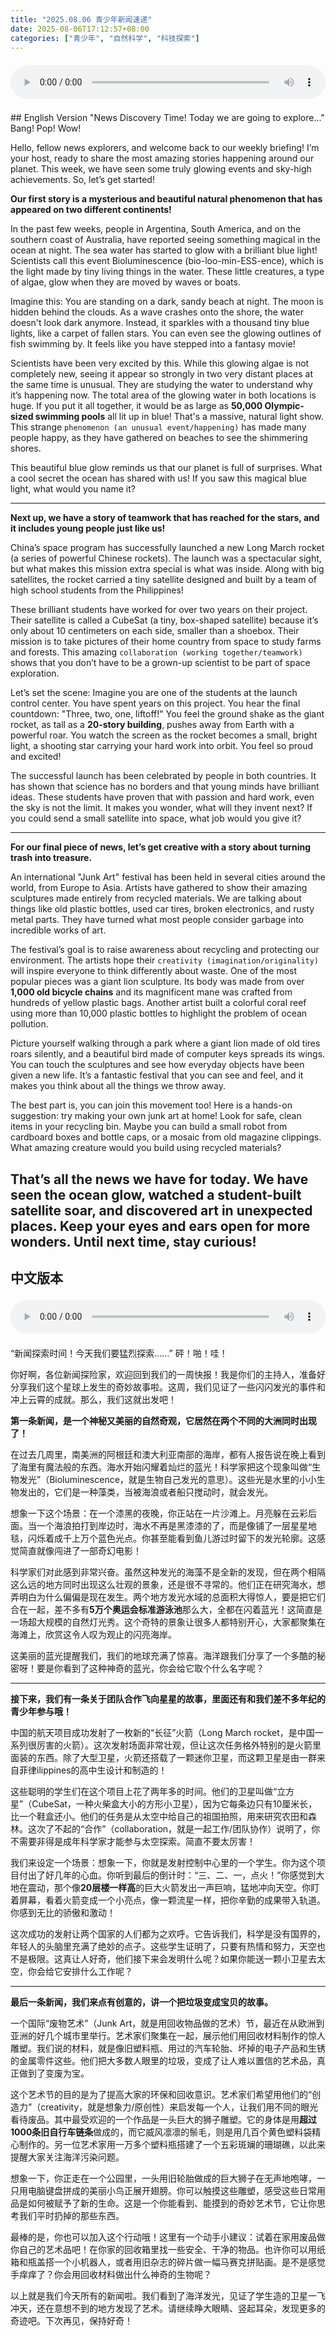 ```yaml
---
title: "2025.08.06 青少年新闻速递"
date: 2025-08-06T17:12:57+08:00
categories: ["青少年", "自然科学", "科技探索"]
---
```

<audio controls style="width: 100%; max-width: 900px; margin: 1.5em 0; display: block;">
  <source src="/mp3/teen_news/20250806.en.mp3" type="audio/mpeg">
</audio>
## English Version
"News Discovery Time! Today we are going to explore..."
Bang! Pop! Wow!

Hello, fellow news explorers, and welcome back to our weekly briefing! I’m your host, ready to share the most amazing stories happening around our planet. This week, we have seen some truly glowing events and sky-high achievements. So, let’s get started!

**Our first story is a mysterious and beautiful natural phenomenon that has appeared on two different continents!**

In the past few weeks, people in Argentina, South America, and on the southern coast of Australia, have reported seeing something magical in the ocean at night. The sea water has started to glow with a brilliant blue light! Scientists call this event Bioluminescence (bio-loo-min-ESS-ence), which is the light made by tiny living things in the water. These little creatures, a type of algae, glow when they are moved by waves or boats.

Imagine this: You are standing on a dark, sandy beach at night. The moon is hidden behind the clouds. As a wave crashes onto the shore, the water doesn't look dark anymore. Instead, it sparkles with a thousand tiny blue lights, like a carpet of fallen stars. You can even see the glowing outlines of fish swimming by. It feels like you have stepped into a fantasy movie!

Scientists have been very excited by this. While this glowing algae is not completely new, seeing it appear so strongly in two very distant places at the same time is unusual. They are studying the water to understand why it’s happening now. The total area of the glowing water in both locations is huge. If you put it all together, it would be as large as **50,000 Olympic-sized swimming pools** all lit up in blue! That's a massive, natural light show. This strange `phenomenon (an unusual event/happening)` has made many people happy, as they have gathered on beaches to see the shimmering shores.

This beautiful blue glow reminds us that our planet is full of surprises. What a cool secret the ocean has shared with us! If you saw this magical blue light, what would you name it?

---

**Next up, we have a story of teamwork that has reached for the stars, and it includes young people just like us!**

China’s space program has successfully launched a new Long March rocket (a series of powerful Chinese rockets). The launch was a spectacular sight, but what makes this mission extra special is what was inside. Along with big satellites, the rocket carried a tiny satellite designed and built by a team of high school students from the Philippines!

These brilliant students have worked for over two years on their project. Their satellite is called a CubeSat (a tiny, box-shaped satellite) because it’s only about 10 centimeters on each side, smaller than a shoebox. Their mission is to take pictures of their home country from space to study farms and forests. This amazing `collaboration (working together/teamwork)` shows that you don’t have to be a grown-up scientist to be part of space exploration.

Let’s set the scene: Imagine you are one of the students at the launch control center. You have spent years on this project. You hear the final countdown: "Three, two, one, liftoff!" You feel the ground shake as the giant rocket, as tall as a **20-story building**, pushes away from Earth with a powerful roar. You watch the screen as the rocket becomes a small, bright light, a shooting star carrying your hard work into orbit. You feel so proud and excited!

The successful launch has been celebrated by people in both countries. It has shown that science has no borders and that young minds have brilliant ideas. These students have proven that with passion and hard work, even the sky is not the limit. It makes you wonder, what will they invent next? If you could send a small satellite into space, what job would you give it?

---

**For our final piece of news, let’s get creative with a story about turning trash into treasure.**

An international "Junk Art" festival has been held in several cities around the world, from Europe to Asia. Artists have gathered to show their amazing sculptures made entirely from recycled materials. We are talking about things like old plastic bottles, used car tires, broken electronics, and rusty metal parts. They have turned what most people consider garbage into incredible works of art.

The festival’s goal is to raise awareness about recycling and protecting our environment. The artists hope their `creativity (imagination/originality)` will inspire everyone to think differently about waste. One of the most popular pieces was a giant lion sculpture. Its body was made from over **1,000 old bicycle chains** and its magnificent mane was crafted from hundreds of yellow plastic bags. Another artist built a colorful coral reef using more than 10,000 plastic bottles to highlight the problem of ocean pollution.

Picture yourself walking through a park where a giant lion made of old tires roars silently, and a beautiful bird made of computer keys spreads its wings. You can touch the sculptures and see how everyday objects have been given a new life. It’s a fantastic festival that you can see and feel, and it makes you think about all the things we throw away.

The best part is, you can join this movement too! Here is a hands-on suggestion: try making your own junk art at home! Look for safe, clean items in your recycling bin. Maybe you can build a small robot from cardboard boxes and bottle caps, or a mosaic from old magazine clippings. What amazing creature would you build using recycled materials?

That’s all the news we have for today. We have seen the ocean glow, watched a student-built satellite soar, and discovered art in unexpected places. Keep your eyes and ears open for more wonders. Until next time, stay curious!
---
## 中文版本
<audio controls style="width: 100%; max-width: 900px; margin: 1.5em 0; display: block;">
  <source src="/mp3/teen_news/20250806.cn.mp3" type="audio/mpeg">
</audio>
“新闻探索时间！今天我们要猛烈探索……”
砰！啪！哇！

你好啊，各位新闻探险家，欢迎回到我们的一周快报！我是你们的主持人，准备好分享我们这个星球上发生的奇妙故事啦。这周，我们见证了一些闪闪发光的事件和冲上云霄的成就。那么，我们这就出发吧！

**第一条新闻，是一个神秘又美丽的自然奇观，它居然在两个不同的大洲同时出现了！**

在过去几周里，南美洲的阿根廷和澳大利亚南部的海岸，都有人报告说在晚上看到了海里有魔法般的东西。海水开始闪耀着灿烂的蓝光！科学家把这个现象叫做“生物发光”（Bioluminescence，就是生物自己发光的意思）。这些光是水里的小小生物发出的，它们是一种藻类，当被海浪或者船只搅动时，就会发光。

想象一下这个场景：在一个漆黑的夜晚，你正站在一片沙滩上。月亮躲在云彩后面。当一个海浪拍打到岸边时，海水不再是黑漆漆的了，而是像铺了一层星星地毯，闪烁着成千上万个蓝色光点。你甚至能看到鱼儿游过时留下的发光轮廓。这感觉简直就像闯进了一部奇幻电影！

科学家们对此感到非常兴奋。虽然这种发光的海藻不是全新的发现，但在两个相隔这么远的地方同时出现这么壮观的景象，还是很不寻常的。他们正在研究海水，想弄明白为什么偏偏是现在发生。两个地方发光水域的总面积大得惊人，要是把它们合在一起，差不多有**5万个奥运会标准游泳池**那么大，全都在闪着蓝光！这简直是一场超大规模的自然灯光秀。这个奇特的景象让很多人都特别开心，大家都聚集在海滩上，欣赏这令人叹为观止的闪亮海岸。

这美丽的蓝光提醒我们，我们的地球充满了惊喜。海洋跟我们分享了一个多酷的秘密呀！要是你看到了这种神奇的蓝光，你会给它取个什么名字呢？

---

**接下来，我们有一条关于团队合作飞向星星的故事，里面还有和我们差不多年纪的青少年参与哦！**

中国的航天项目成功发射了一枚新的“长征”火箭（Long March rocket，是中国一系列很厉害的火箭）。这次发射场面非常壮观，但让这次任务格外特别的是火箭里面装的东西。除了大型卫星，火箭还搭载了一颗迷你卫星，而这颗卫星是由一群来自菲律ilippines的高中生设计和制造的！

这些聪明的学生们在这个项目上花了两年多的时间。他们的卫星叫做“立方星”（CubeSat，一种火柴盒大小的方形小卫星），因为它每条边只有10厘米长，比一个鞋盒还小。他们的任务是从太空中给自己的祖国拍照，用来研究农田和森林。这次了不起的“合作”（collaboration，就是一起工作/团队协作）说明了，你不需要非得是成年科学家才能参与太空探索。简直不要太厉害！

我们来设定一个场景：想象一下，你就是发射控制中心里的一个学生。你为这个项目付出了好几年的心血。你听到最后的倒计时：“三、二、一，点火！”你感觉到大地在震动，那个像**20层楼一样高**的巨大火箭发出一声巨响，猛地冲向天空。你盯着屏幕，看着火箭变成一个小亮点，像一颗流星一样，把你辛勤的成果带入轨道。你感到无比的骄傲和激动！

这次成功的发射让两个国家的人们都为之欢呼。它告诉我们，科学是没有国界的，年轻人的头脑里充满了绝妙的点子。这些学生证明了，只要有热情和努力，天空也不是极限。这真让人好奇，他们接下来会发明什么呢？如果你能送一颗小卫星去太空，你会给它安排什么工作呢？

---

**最后一条新闻，我们来点有创意的，讲一个把垃圾变成宝贝的故事。**

一个国际“废物艺术”（Junk Art，就是用回收物品做的艺术）节，最近在从欧洲到亚洲的好几个城市里举行。艺术家们聚集在一起，展示他们用回收材料制作的惊人雕塑。我们说的材料，就是像旧塑料瓶、用过的汽车轮胎、坏掉的电子产品和生锈的金属零件这些。他们把大多数人眼里的垃圾，变成了让人难以置信的艺术品，真正做到了变废为宝。

这个艺术节的目的是为了提高大家的环保和回收意识。艺术家们希望用他们的“创造力”（creativity，就是想象力/原创性）来启发每一个人，让我们用不同的眼光看待废品。其中最受欢迎的一个作品是一头巨大的狮子雕塑。它的身体是用**超过1000条旧自行车链条**做成的，而它威风凛凛的鬃毛，则是用几百个黄色塑料袋精心制作的。另一位艺术家用一万多个塑料瓶搭建了一个五彩斑斓的珊瑚礁，以此来提醒大家关注海洋污染问题。

想象一下，你正走在一个公园里，一头用旧轮胎做成的巨大狮子在无声地咆哮，一只用电脑键盘拼成的美丽小鸟正展开翅膀。你可以触摸这些雕塑，感受这些日常用品是如何被赋予了新的生命。这是一个你能看到、能摸到的奇妙艺术节，它让你思考我们平时扔掉的那些东西。

最棒的是，你也可以加入这个行动哦！这里有一个动手小建议：试着在家用废品做你自己的艺术品吧！在你家的回收箱里找一些安全、干净的物品。也许你可以用纸箱和瓶盖搭一个小机器人，或者用旧杂志的碎片做一幅马赛克拼贴画。是不是感觉手痒痒了？你会用回收材料做出什么神奇的生物呢？

以上就是我们今天所有的新闻啦。我们看到了海洋发光，见证了学生造的卫星一飞冲天，还在意想不到的地方发现了艺术。请继续睁大眼睛、竖起耳朵，发现更多的奇迹吧。下次再见，保持好奇！